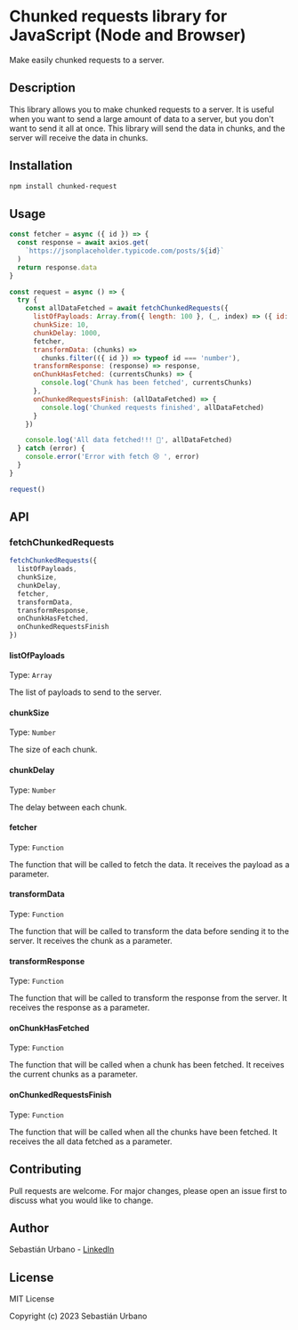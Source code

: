 # Chunked requests library for JavaScript (Node and Browser)

Make easily chunked requests to a server.

## Description

This library allows you to make chunked requests to a server. It is useful when you want to send a large amount of data to a server, but you don't want to send it all at once. This library will send the data in chunks, and the server will receive the data in chunks.

## Installation

```bash
npm install chunked-request
```

## Usage

```javascript
const fetcher = async ({ id }) => {
  const response = await axios.get(
    `https://jsonplaceholder.typicode.com/posts/${id}`
  )
  return response.data
}

const request = async () => {
  try {
    const allDataFetched = await fetchChunkedRequests({
      listOfPayloads: Array.from({ length: 100 }, (_, index) => ({ id: index + 1 })),
      chunkSize: 10,
      chunkDelay: 1000,
      fetcher,
      transformData: (chunks) =>
        chunks.filter(({ id }) => typeof id === 'number'),
      transformResponse: (response) => response,
      onChunkHasFetched: (currentsChunks) => {
        console.log('Chunk has been fetched', currentsChunks)
      },
      onChunkedRequestsFinish: (allDataFetched) => {
        console.log('Chunked requests finished', allDataFetched)
      }
    })

    console.log('All data fetched!!! 🥳', allDataFetched)
  } catch (error) {
    console.error('Error with fetch 😢 ', error)
  }
}

request()
```

## API

### fetchChunkedRequests

```javascript
fetchChunkedRequests({
  listOfPayloads,
  chunkSize,
  chunkDelay,
  fetcher,
  transformData,
  transformResponse,
  onChunkHasFetched,
  onChunkedRequestsFinish
})
```

#### listOfPayloads

Type: `Array`

The list of payloads to send to the server.

#### chunkSize

Type: `Number`

The size of each chunk.

#### chunkDelay

Type: `Number`

The delay between each chunk.

#### fetcher

Type: `Function`

The function that will be called to fetch the data. It receives the payload as a parameter.

#### transformData

Type: `Function`

The function that will be called to transform the data before sending it to the server. It receives the chunk as a parameter.

#### transformResponse

Type: `Function`

The function that will be called to transform the response from the server. It receives the response as a parameter.

#### onChunkHasFetched

Type: `Function`

The function that will be called when a chunk has been fetched. It receives the current chunks as a parameter.

#### onChunkedRequestsFinish

Type: `Function`

The function that will be called when all the chunks have been fetched. It receives the all data fetched as a parameter.

## Contributing

Pull requests are welcome. For major changes, please open an issue first to discuss what you would like to change.

## Author

Sebastián Urbano - [LinkedIn](https://www.linkedin.com/in/sebastianupr/)

## License

MIT License

Copyright (c) 2023 Sebastián Urbano

